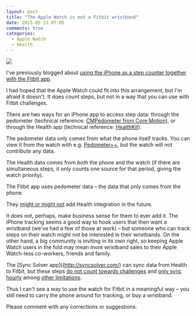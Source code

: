 ```yaml
---
layout: post
title: "The Apple Watch is not a Fitbit wristband"
date: 2015-05-21 07:05
comments: true
categories:
  - Apple Watch
  - Health
---
```


![](https://dl.dropboxusercontent.com/u/546793/blog/watch-pedometer.jpg)

I've previously blogged about [using the iPhone as a step counter together with the Fitbit app](http://thepugautomatic.com/2015/03/the-ten-thousand-steps/).

I had hoped that the Apple Watch could fit into this arrangement, but I'm afraid it doesn't. It does count steps, but not in a way that you can use with Fitbit challenges.

There are two ways for an iPhone app to access step data: through the pedometer (technical reference: [CMPedometer from Core Motion](https://developer.apple.com/library/ios/documentation/CoreMotion/Reference/CMPedometer_class/index.html#//apple_ref/occ/cl/CMPedometer)), or through the Health app (technical reference: [HealthKit](https://developer.apple.com/healthkit/)).

The pedometer data only comes from what the phone itself tracks. You can view it from the watch with e.g. [Pedometer++](http://pedometerplusplus.com/), but the watch will not contribute any data.

The Health data comes from *both* the phone and the watch (if there are simultaneous steps, it only counts one source for that period, giving the watch priority).

The Fitbit app uses pedometer data – the data that only comes from the phone.

They [might or might not](http://9to5mac.com/2014/10/08/fitbit-says-it-has-no-current-plans-for-ios-8-health-app-integration/) add Health integration in the future.

It does not, perhaps, make business sense for them to ever add it. The iPhone tracking seems a good way to hook users that then want a wristband (we've had a few of those at work) – but someone who can track steps on their watch might not be interested in their wristbands. On the other hand, a big community is inviting in its own right, so keeping Apple Watch users in the fold may mean more wristband sales to their Apple Watch-less co-workers, friends and family.

The [Sync Solver app]((http://syncsolver.com/) can sync data from Health to Fitbit, but these steps [do not count towards challenges](http://syncsolver.com/healthfitbit/support/#ad9a05f2) and [only sync hourly](http://syncsolver.com/healthfitbit/support/#c1486976) among [other limitations](http://syncsolver.com/healthfitbit/support/).

Thus I can't see a way to use the watch for Fitbit in a meaningful way – you still need to carry the phone around for tracking, or buy a wristband.

Please comment with any corrections or suggestions.
